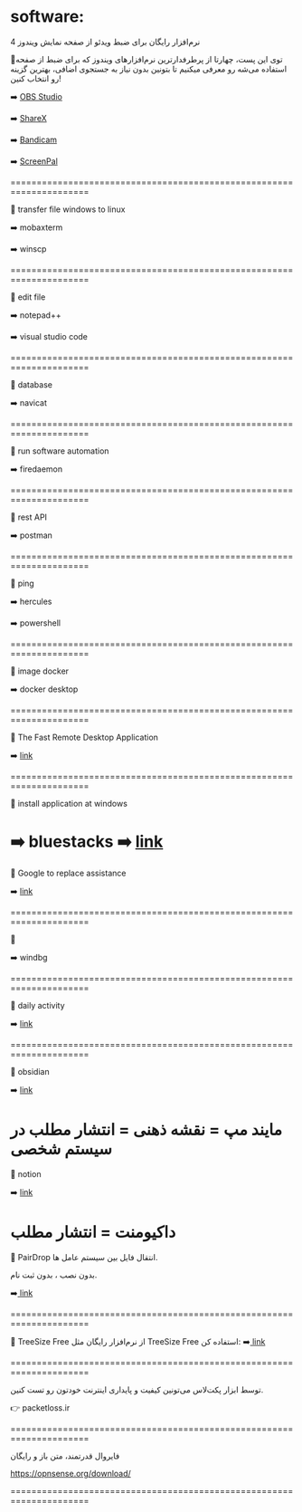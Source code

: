 # software:

4 نرم‌افزار رایگان برای ضبط ویدئو از صفحه نمایش ویندوز

🔻توی این پست، چهارتا از پرطرفدارترین نرم‌افزارهای ویندوز که برای ضبط از صفحه استفاده می‌شه رو معرفی میکنیم تا بتونین بدون نیاز به جستجوی اضافی، بهترین گزینه‌ رو انتخاب کنین!

➡️ [ OBS Studio ](https://obsproject.com/)

➡️ [ ShareX ](https://getsharex.com/)

➡️ [ Bandicam ](https://www.bandicam.com/?srsltid=AfmBOoovEGxTMwKfCs7IuBcB-ieHUmzb4WwqHiXeXIW6YQi4ilmHNRAe)

➡️ [ ScreenPal ](https://screenpal.com/)

=====================================================================

🔻 transfer file windows to linux

➡️ mobaxterm

➡️ winscp

=====================================================================

🔻 edit file

➡️ notepad++

➡️ visual studio code

=====================================================================

🔻 database

➡️ navicat

=====================================================================

🔻 run software automation

➡️ firedaemon

=====================================================================

🔻 rest API

➡️ postman

=====================================================================

🔻 ping

➡️ hercules

➡️ powershell

=====================================================================

🔻 image docker

➡️ docker desktop

=====================================================================

🔻 The Fast Remote Desktop Application

➡️ [ link ](rustdesk.com)

=====================================================================

🔻 install application at windows

➡️ bluestacks
➡️ [ link ](Genymotion.with.VirtualBox.3.6.0)
=====================================================================

🔻 Google to replace assistance

➡️ [ link ](https://alternativeto.net)

=====================================================================

🔻

➡️ windbg

=====================================================================

🔻 daily activity

➡️ [ link ](https://activitywatch.net/)

=====================================================================


🔻 obsidian

➡️ [ link ](https://obsidian.md/download)

مایند مپ = نقشه ذهنی = انتشار مطلب در سیستم شخصی
=====================================================================

🔻 notion

➡️ [ link ](https://www.notion.com/)

داکیومنت = انتشار مطلب
=====================================================================

🔻 PairDrop 
  انتقال فایل بین سیستم عامل ها. 

بدون نصب ، بدون ثبت نام.

➡️[ link ](https://pairdrop.net/)


=====================================================================

🔻 TreeSize Free
از نرم‌افزار رایگان مثل TreeSize Free استفاده کن:
➡️[ link ](https://www.jam-software.com/treesize_free)

=====================================================================


توسط ابزار پکت‌لاس می‌تونین کیفیت و پایداری اینترنت خودتون رو تست کنین.

👉 packetloss.ir

=====================================================================

فایروال قدرتمند، متن باز و رایگان 

https://opnsense.org/download/

=====================================================================
